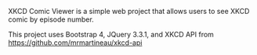 XKCD Comic Viewer is a simple web project that allows users to see XKCD comic by episode number.

This project uses Bootstrap 4, JQuery 3.3.1, and XKCD API from https://github.com/mrmartineau/xkcd-api